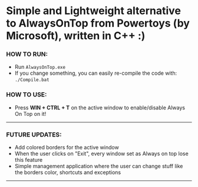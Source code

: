 # Simple and Lightweight alternative to AlwaysOnTop from Powertoys (by Microsoft), written in C++ :)

### HOW TO RUN:
 - Run `AlwaysOnTop.exe`
 - If you change something, you can easily re-compile the code with: `./Compile.bat`

### HOW TO USE:
 - Press __WIN + CTRL + T__ on the active window to enable/disable Always On Top on it!

---

### FUTURE UPDATES:
 - Add colored borders for the active window
 - When the user clicks on "Exit", every window set as Always on top lose this feature 
 - Simple management application where the user can change stuff like the borders color, shortcuts and exceptions

---
